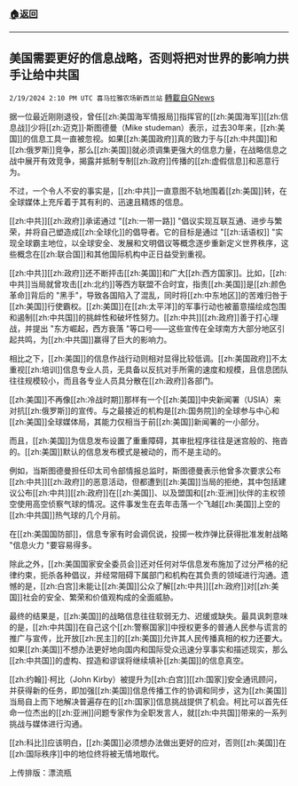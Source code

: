 ###  [:house:返回](README.md)
---


## 美国需要更好的信息战略，否则将把对世界的影响力拱手让给中共国
`2/19/2024 2:10 PM UTC 喜马拉雅农场新西兰站` [轉載自GNews](https://gnews.org/articles/2323041)

据一位最近刚刚退役，曾任[[zh:美国海军情报局]]指挥官的[[zh:美国海军]][[zh:信息战]]少将[[zh:迈克]]·斯图德曼（Mike studeman）表示，过去30年来，[[zh:美国]]的信息工具一直被忽视。如果[[zh:美国政府]]真的致力于与[[zh:中共国]]和[[zh:俄罗斯]]竞争，那么[[zh:美国]]就必须调集更强大的信息力量，在战略信息之战中展开有效竞争，揭露并抵制专制[[zh:政府]]传播的[[zh:虚假信息]]和恶意行为。

不过，一个令人不安的事实是，[[zh:中共]]一直意图不轨地围着[[zh:美国]]转，在全球媒体上充斥着于其有利的、迅速且精炼的信息。

[[zh:中共]][[zh:政府]]承诺通过 "[[zh:一带一路]] "倡议实现互联互通、进步与繁荣，并将自己塑造成[[zh:全球化]]的倡导者。它的目标是通过 "[[zh:话语权]] "实现全球霸主地位，以全球安全、发展和文明倡议等概念逐步重新定义世界秩序，这些概念在[[zh:联合国]]和其他国际机构中正日益受到重视。

[[zh:中共]][[zh:政府]]还不断抨击[[zh:美国]]和广大[[zh:西方国家]]。比如，[[zh:中共]]当局就曾攻击[[zh:北约]]等西方联盟不合时宜，指责[[zh:美国]]是[[zh:颜色革命]]背后的 "黑手"，导致各国陷入了混乱，同时将[[zh:中东地区]]的苦难归咎于[[zh:美国]]行使霸权。[[zh:美国]]在[[zh:太平洋]]的军事行动也被蓄意描绘成包围和遏制[[zh:中共国]]的挑衅性和破坏性努力。[[zh:中共]][[zh:政府]]善于打心理战，并提出 "东方崛起，西方衰落 "等口号——这些宣传在全球南方大部分地区引起共鸣，为[[zh:中共国]]赢得了巨大的影响力。

相比之下，[[zh:美国]]的信息作战行动则相对显得比较低调。[[zh:美国政府]]不太重视[[zh:培训]]信息专业人员，无具备以反抗对手所需的速度和规模，且信息团队往往规模较小，而且各专业人员具分散在[[zh:政府]]各部门。

[[zh:美国]]不再像[[zh:冷战时期]]那样有一个[[zh:美国]]中央新闻署（USIA）来对抗[[zh:俄罗斯]]的宣传。与之最接近的机构是[[zh:国务院]]的全球参与中心和[[zh:美国]]全球媒体局，其能力仅相当于前[[zh:美国]]新闻署的一小部分。

而且，[[zh:美国]]为信息发布设置了重重障碍，其审批程序往往是迷宫般的、拖沓的。[[zh:美国]]默认的信息发布模式是被动的，而不是主动的。

例如，当斯图德曼担任印太司令部情报总监时，斯图德曼表示他曾多次要求公布[[zh:中共]][[zh:政府]]的恶意活动，但都遭到[[zh:美国]]当局的拒绝，其中包括建议公布[[zh:中共]][[zh:政府]]在[[zh:美国]]、以及盟国和[[zh:亚洲]]伙伴的主权领空使用高空侦察气球的情况。这件事发生在去年击落一个飞越[[zh:美国]]上空的[[zh:中共国]]热气球的几个月前。

在[[zh:美国国防部]]，信息专家有时会调侃说，投掷一枚炸弹比获得批准发射战略 "信息火力 "要容易得多。

除此之外，[[zh:美国国家安全委员会]]还对任何对华信息发布施加了过分严格的纪律约束，扼杀各种倡议，并经常阻碍下属部门和机构在其负责的领域进行沟通。遗憾的是，[[zh:白宫]]未能让[[zh:美国]]公众了解[[zh:中共]][[zh:政府]]对[[zh:美国]]社会的安全、繁荣和价值观构成的全面威胁。

最终的结果是，[[zh:美国]]的战略信息往往软弱无力、迟缓或缺失。最具讽刺意味的是，[[zh:中共国]]在自己这个[[zh:警察国家]]中授权更多的普通人民参与谎言的推广与宣传，比开放[[zh:民主]]的[[zh:美国]]允许其人民传播真相的权力还要大。如果[[zh:美国]]不想办法更好地向国内和国际受众迅速分享事实和描述现实，那么[[zh:中共国]]的虚构、捏造和谬误将继续填补[[zh:美国]]的信息真空。

[[zh:约翰]]·柯比（John Kirby）被提升为[[zh:白宫]][[zh:国家]]安全通讯顾问，并获得新的任务，即加强[[zh:美国]]信息传播工作的协调和同步，这为[[zh:美国]]当局自上而下地解决普遍存在的[[zh:国家]]信息挑战提供了机会。柯比可以首先任命一位杰出的[[zh:亚洲]]问题专家作为全职发言人，就[[zh:中共国]]带来的一系列挑战与媒体进行沟通。

[[zh:科比]]应该明白，[[zh:美国]]必须想办法做出更好的应对，否则[[zh:美国]]在[[zh:国际秩序]]中的地位终将被无情地取代。


上传排版：漂流瓶
